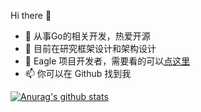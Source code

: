 Hi there 👋

- 🔭 从事Go的相关开发，热爱开源
- 🌱 目前在研究框架设计和架构设计
- 👯 Eagle 项目开发者，需要看的可以[点这里](https://github.com/go-eagle/eagle) 
- 📫 你可以在 Github 找到我

[![Anurag's github stats](https://github-readme-stats.vercel.app/api?username=qloog)](https://github.com/anuraghazra/github-readme-stats)
